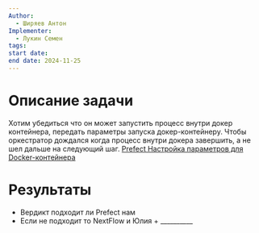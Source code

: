 ```yaml
---
Author:
  - Ширяев Антон
Implementer:
  - Лукин Семен
tags: 
start date: 
end date: 2024-11-25
---
```

# Описание задачи

Хотим убедиться что он может запустить процесс внутри докер контейнера, передать параметры запуска докер-контейнеру.
Чтобы оркестратор дождался когда процесс внутри докера завершить, а не шел дальше на следующий шаг.
[Prefect Настройка параметров для Docker-контейнера](../../../cards/Prefect%20Настройка%20параметров%20для%20Docker-контейнера.md)
# Результаты
* Вердикт подходит ли Prefect нам
* Если не подходит то NextFlow и Юлия + __________